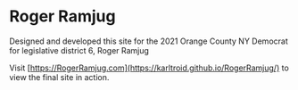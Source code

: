 # Roger Ramjug
Designed and developed this site for the 2021 Orange County NY Democrat for legislative district 6, Roger Ramjug

Visit [https://RogerRamjug.com](https://karltroid.github.io/RogerRamjug/) to view the final site in action.
